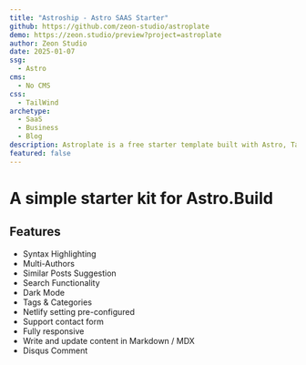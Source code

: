 ```yaml
---
title: "Astroship - Astro SAAS Starter"
github: https://github.com/zeon-studio/astroplate
demo: https://zeon.studio/preview?project=astroplate
author: Zeon Studio
date: 2025-01-07
ssg:
  - Astro
cms:
  - No CMS
css:
  - TailWind
archetype:
  - SaaS
  - Business
  - Blog
description: Astroplate is a free starter template built with Astro, TailwindCSS & TypeScript, providing everything you need to jumpstart your Astro project and save valuable time.
featured: false
---
```


# A simple starter kit for Astro.Build

## Features

- Syntax Highlighting
- Multi-Authors
- Similar Posts Suggestion
- Search Functionality
- Dark Mode
- Tags & Categories
- Netlify setting pre-configured
- Support contact form
- Fully responsive
- Write and update content in Markdown / MDX
- Disqus Comment
